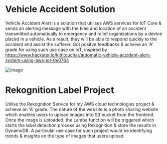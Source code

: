 # Vehicle Accident Solution

Vehicle Accident Alert is a solution that utilises AWS services for IoT Core & sends an alerting message with the time and location of an accident transmitted automatically to emergency and relief organizations by a device placed in a vehicle. As a result, they will be able to respond quickly to the accident and assist the sufferer. Got positve feedbacks & acheive an 'A' grade for using such use case on IoT, inspired by https://www.hackster.io/kittitouchar/automatic-vehicle-accident-alert-system-using-aws-iot-0e0764

![image](https://user-images.githubusercontent.com/109099956/185918210-92c7e0c6-5bcd-453c-9e1e-01ea30277c1f.png)




# Rekognition Label Project

Utilise the Rekognition Service for my AWS cloud technologies project & achieve an 'A' grade. The nature of the website is a photo sharing website which enables users to upload images into S3 bucket from the frontend. Once the image is uploaded, the Lamba function will be triggered which starts the label detection process using Rekognition & store the results in DynamoDB. A particular use case for such project would be identifying trends & insights on the type of images that users upload.


